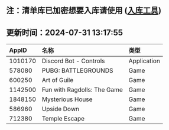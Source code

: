 ## 注：清单库已加密想要入库请使用 ([入库工具](https://github.com/BlankTMing/ManifestAutoUpdate/releases))

## 更新时间：2024-07-31 13:17:55
| AppID | 名称 | 类型  |
| :-------------------- | :----------------------------- | :----------- |
| 1010170 | Discord Bot - Controls| Application |
| 578080 | PUBG: BATTLEGROUNDS| Game |
| 600250 | Art of Guile| Game |
| 1142500 | Fun with Ragdolls: The Game| Game |
| 1848150 | Mysterious House| Game |
| 586960 | Upside Down| Game |
| 712380 | Temple Escape| Game |
